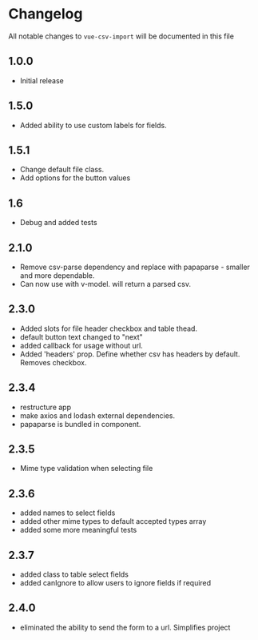 # Changelog

All notable changes to `vue-csv-import` will be documented in this file

## 1.0.0
- Initial release

## 1.5.0
- Added ability to use custom labels for fields.

## 1.5.1
- Change default file class.
- Add options for the button values

## 1.6
- Debug and added tests

## 2.1.0
- Remove csv-parse dependency and replace with papaparse - smaller and more dependable.
- Can now use with v-model.  will return a parsed csv.

## 2.3.0
- Added slots for file header checkbox and table thead.
- default button text changed to "next"
- added callback for usage without url.
- Added 'headers' prop.  Define whether csv has headers by default.  Removes checkbox.

## 2.3.4
- restructure app
- make axios and lodash external dependencies.
- papaparse is bundled in component.

## 2.3.5
- Mime type validation when selecting file

## 2.3.6
- added names to select fields
- added other mime types to default accepted types array
- added some more meaningful tests

## 2.3.7
- added class to table select fields
- added canIgnore to allow users to ignore fields if required

## 2.4.0
- eliminated the ability to send the form to a url. Simplifies project